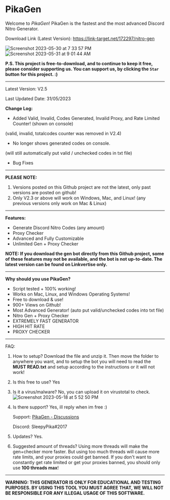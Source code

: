 # PikaGen
Welcome to *PikaGen*! PikaGen is the fastest and the most advanced Discord Nitro Generator.

Download Link (Latest Version): https://link-target.net/172297/nitro-gen

![Screenshot 2023-05-30 at 7 33 57 PM](https://github.com/Pikachu973/PikaGen/assets/78415791/acab73fe-b0bf-4ef5-b2a3-68013b5032d7)
![Screenshot 2023-05-31 at 9 01 44 AM](https://github.com/Pikachu973/PikaGen/assets/78415791/e772606b-b400-4029-9794-642b8bda5945)

**P.S. This project is free-to-download, and to continue to keep it free, please consider supporting us. You can support us, by clicking the `Star` button for this project. :)**

---

Latest Version: V2.5

Last Updated Date: 31/05/2023

**Change Log:**
- Added Valid, Invalid, Codes Generated, Invalid Proxy, and Rate Limited Counter! (shown on console)

(valid, invalid, totalcodes counter was removed in V2.4)


- No longer shows generated codes on console.

(will still automatically put valid / unchecked codes in txt file)


- Bug Fixes

---

**PLEASE NOTE:**
1. Versions posted on this Github project are not the latest, only past versions are posted on github!
2. Only V2.3 or above will work on Windows, Mac, and Linux! (any previous versions only work on Mac & Linux)

---

**Features:**
- Generate Discord Nitro Codes (any amount)
- Proxy Checker
- Advanced and Fully Customizable
- Unlimited Gen + Proxy Checker
 
**NOTE: If you download the gen bot directly from this Github project, some of these features may not be available, and the bot is not up-to-date. The latest version can be found on Linkvertise only.**

---

**Why should you use PikaGen?**
- Script tested + 100% working!
- Works on Mac, Linux, and Windows Operating Systems!
- Free to download & use!
- 900+ Views on Github!
- Most Advanced Generator! (auto put valid/unchecked codes into txt file)
- Nitro Gen + Proxy Checker
- EXTREMELY FAST GENERATOR
- HIGH HIT RATE
- PROXY CHECKER

---

FAQ:
1. How to setup? Download the file and unzip it. Then move the folder to anywhere you want, and to setup the bot you will need to read the **MUST READ.txt** and setup according to the instructions or it will not work!

2. Is this free to use? Yes

3. Is it a virus/malware? No, you can upload it on virustotal to check.
![Screenshot 2023-05-18 at 5 52 50 PM](https://github.com/Pikachu973/PikaGen/assets/78415791/716c7131-c82f-4cd8-bf4d-9f4324484383)

4. Is there support? Yes, ill reply when im free :)

   Support: [PikaGen - Discussions](https://github.com/Pikachu973/PikaGen/discussions)
   
   Discord: SleepyPika#2017

5. Updates? Yes.

6. Suggested amount of threads? Using more threads will make the gen+checker more faster. But using too much threads will cause more rate limits, and your proxies could get banned. If you don't want to constantly get rate limited or get your proxies banned, you should only use **100 threads max**!

---

**WARNING: THIS GENERATOR IS ONLY FOR EDUCATIONAL AND TESTING PURPOSES. BY USING THIS TOOL YOU MUST AGREE THAT, WE WILL NOT BE RESPONSIBLE FOR ANY ILLEGAL USAGE OF THIS SOFTWARE.**
